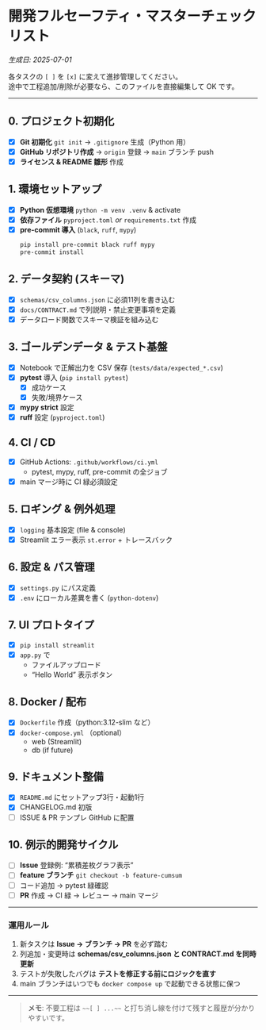 
# 開発フルセーフティ・マスターチェックリスト  
*生成日: 2025-07-01*

各タスクの `[ ]` を `[x]` に変えて進捗管理してください。  
途中で工程追加/削除が必要なら、このファイルを直接編集して OK です。

---

## 0. プロジェクト初期化
- [x] **Git 初期化** `git init` → `.gitignore` 生成（Python 用）
- [x] **GitHub リポジトリ作成** → `origin` 登録 → `main` ブランチ push
- [x] **ライセンス & README 雛形** 作成

## 1. 環境セットアップ
- [x] **Python 仮想環境** `python -m venv .venv` & activate
- [x] **依存ファイル** `pyproject.toml` *or* `requirements.txt` 作成
- [x] **pre-commit 導入** (`black`, `ruff`, `mypy`)
  ```bash
  pip install pre-commit black ruff mypy
  pre-commit install
  ```

## 2. データ契約 (スキーマ)
- [x] `schemas/csv_columns.json` に必須11列を書き込む
- [x] `docs/CONTRACT.md` で列説明・禁止変更事項を定義
- [x] データロード関数でスキーマ検証を組み込む

## 3. ゴールデンデータ & テスト基盤
- [x] Notebook で正解出力を CSV 保存 (`tests/data/expected_*.csv`)
- [x] **pytest** 導入 (`pip install pytest`)
  - [x] 成功ケース
  - [x] 失敗/境界ケース
- [x] **mypy strict** 設定
- [x] **ruff** 設定 (`pyproject.toml`)

## 4. CI / CD
- [x] GitHub Actions: `.github/workflows/ci.yml`
  - pytest, mypy, ruff, pre-commit の全ジョブ
- [x] main マージ時に CI 緑必須設定

## 5. ロギング & 例外処理
- [x] `logging` 基本設定 (file & console)
- [x] Streamlit エラー表示 `st.error` + トレースバック

## 6. 設定 & パス管理
- [x] `settings.py` にパス定義
- [x] `.env` にローカル差異を書く (`python-dotenv`)

## 7. UI プロトタイプ
- [x] `pip install streamlit`
- [x] `app.py` で
  - ファイルアップロード
  - “Hello World” 表示ボタン

## 8. Docker / 配布
- [x] `Dockerfile` 作成（python:3.12-slim など）
- [x] `docker-compose.yml` （optional）
  - web (Streamlit)
  - db (if future)

## 9. ドキュメント整備
- [x] `README.md` にセットアップ3行・起動1行
- [x] CHANGELOG.md 初版
- [ ] ISSUE & PR テンプレ GitHub に配置

## 10. 例示的開発サイクル
- [ ] **Issue** 登録例: “累積差枚グラフ表示”
- [ ] **feature ブランチ** `git checkout -b feature-cumsum`
- [ ] コード追加 → pytest 緑確認
- [ ] **PR** 作成 → CI 緑 → レビュー → main マージ

---

### 運用ルール
1. 新タスクは **Issue → ブランチ → PR** を必ず踏む
2. 列追加・変更時は **schemas/csv_columns.json と CONTRACT.md を同時更新**
3. テストが失敗したバグは **テストを修正する前にロジックを直す**
4. main ブランチはいつでも `docker compose up` で起動できる状態に保つ

---

> **メモ**: 不要工程は `~~[ ] ...~~` と打ち消し線を付けて残すと履歴が分かりやすいです。
